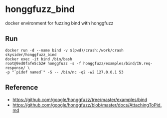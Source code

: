 # honggfuzz_bind
docker environment for fuzzing bind with honggfuzz

## Run

```
docker run -d --name bind -v $(pwd)/crash:/work/crash skysider/honggfuzz_bind
docker exec -it bind /bin/bash
root@9ed0fafe5cb2# honggfuzz -s -f honggfuzz/examples/bind/IN.req-response/ \
-p "`pidof named`" -S -- /bin/nc -q2 -w2 127.0.0.1 53
```
## Reference

- https://github.com/google/honggfuzz/tree/master/examples/bind
- https://github.com/google/honggfuzz/blob/master/docs/AttachingToPid.md